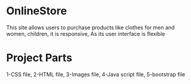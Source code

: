 # OnlineStore
This site allows users to purchase products like clothes for men and women, children, it is responsive, As its user interface is flexible
# Project Parts
1-CSS file, 
2-HTML file,
3-Images file,
4-Java script file,
5-bootstrap file


